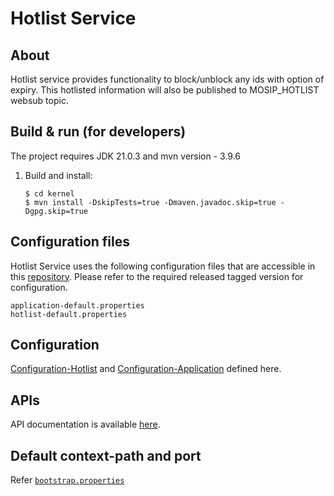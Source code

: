 # Hotlist Service

## About

Hotlist service provides functionality to block/unblock any ids with option of expiry. This hotlisted information will also be published to MOSIP_HOTLIST websub topic.

## Build & run (for developers)
The project requires JDK 21.0.3
and mvn version - 3.9.6
1. Build and install:
    ```
    $ cd kernel
    $ mvn install -DskipTests=true -Dmaven.javadoc.skip=true -Dgpg.skip=true
    ```

## Configuration files
Hotlist Service uses the following configuration files that are accessible in this [repository](https://github.com/mosip/mosip-config/tree/master).
Please refer to the required released tagged version for configuration.
```
application-default.properties
hotlist-default.properties
```

## Configuration
[Configuration-Hotlist](https://github.com/mosip/mosip-config/blob/master/hotlist-default.properties) and
[Configuration-Application](https://github.com/mosip/mosip-config/blob/master/application-default.properties) defined here.

## APIs
API documentation is available [here](https://mosip.github.io/documentation/1.2.0/hotlist-service.html).

## Default context-path and port
Refer [`bootstrap.properties`](src/main/resources/bootstrap.properties)